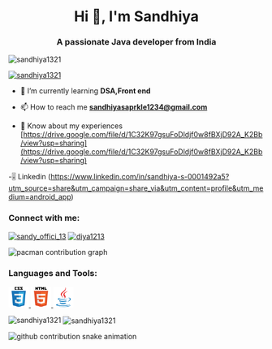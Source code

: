 <h1 align="center">Hi 👋, I'm Sandhiya </h1>
<h3 align="center">A passionate Java developer from India</h3>

<p align="left"> <img src="https://komarev.com/ghpvc/?username=sandhiya1321&label=Profile%20views&color=0e75b6&style=flat" alt="sandhiya1321" /> </p>

<p align="left"> <a href="https://github.com/ryo-ma/github-profile-trophy"><img src="https://github-profile-trophy.vercel.app/?username=sandhiya1321" alt="sandhiya1321" /></a> </p>

- 🌱 I’m currently learning **DSA,Front end**

- 📫 How to reach me **sandhiyasaprkle1234@gmail.com**

- 📄 Know about my experiences [https://drive.google.com/file/d/1C32K97gsuFoDldjf0w8fBXjD92A_K2Bb/view?usp=sharing](https://drive.google.com/file/d/1C32K97gsuFoDldjf0w8fBXjD92A_K2Bb/view?usp=sharing)
  
-🎚️ Linkedin (https://www.linkedin.com/in/sandhiya-s-0001492a5?utm_source=share&utm_campaign=share_via&utm_content=profile&utm_medium=android_app)
<h3 align="left">Connect with me:</h3>
<p align="left">
<a href="https://instagram.com/sandy_offici_13" target="blank"><img align="center" src="https://raw.githubusercontent.com/rahuldkjain/github-profile-readme-generator/master/src/images/icons/Social/instagram.svg" alt="sandy_offici_13" height="30" width="40" /></a>
<a href="https://www.leetcode.com/diya1213" target="blank"><img align="center" src="https://raw.githubusercontent.com/rahuldkjain/github-profile-readme-generator/master/src/images/icons/Social/leet-code.svg" alt="diya1213" height="30" width="40" /></a>
</p>
<picture>
  <source media="(prefers-color-scheme: dark)" srcset="https://raw.githubusercontent.com/maurodesouza/maurodesouza/output/pacman-contribution-graph-dark.svg">
  <source media="(prefers-color-scheme: light)" srcset="https://raw.githubusercontent.com/maurodesouza/maurodesouza/output/pacman-contribution-graph.svg">
  <img alt="pacman contribution graph" src="https://raw.githubusercontent.com/maurodesouza/maurodesouza/output/pacman-contribution-graph.svg">
</picture>
<h3 align="left">Languages and Tools:</h3>
<p align="left"> <a href="https://www.w3schools.com/css/" target="_blank" rel="noreferrer"> <img src="https://raw.githubusercontent.com/devicons/devicon/master/icons/css3/css3-original-wordmark.svg" alt="css3" width="40" height="40"/> </a> <a href="https://www.w3.org/html/" target="_blank" rel="noreferrer"> <img src="https://raw.githubusercontent.com/devicons/devicon/master/icons/html5/html5-original-wordmark.svg" alt="html5" width="40" height="40"/> </a> <a href="https://www.java.com" target="_blank" rel="noreferrer"> <img src="https://raw.githubusercontent.com/devicons/devicon/master/icons/java/java-original.svg" alt="java" width="40" height="40"/> </a> </p>

<p><img align="left" src="https://github-readme-stats.vercel.app/api/top-langs?username=sandhiya1321&show_icons=true&locale=en&layout=compact" alt="sandhiya1321" /></p>

<p>&nbsp;<img align="center" src="https://github-readme-stats.vercel.app/api?username=sandhiya1321&show_icons=true&locale=en" alt="sandhiya1321" /></p>



<picture>
  <source media="(prefers-color-scheme: dark)" srcset="https://raw.githubusercontent.com/Sandhiya1321/YOUR_REPO/output/github-contribution-grid-snake-dark.svg" />
  <source media="(prefers-color-scheme: light)" srcset="https://raw.githubusercontent.com/Sandhiya1321/YOUR_REPO/output/github-contribution-grid-snake.svg" />
  <img alt="github contribution snake animation" src="https://raw.githubusercontent.com/Sandhiya1321/YOUR_REPO/output/github-contribution-grid-snake.svg" />
</picture>
